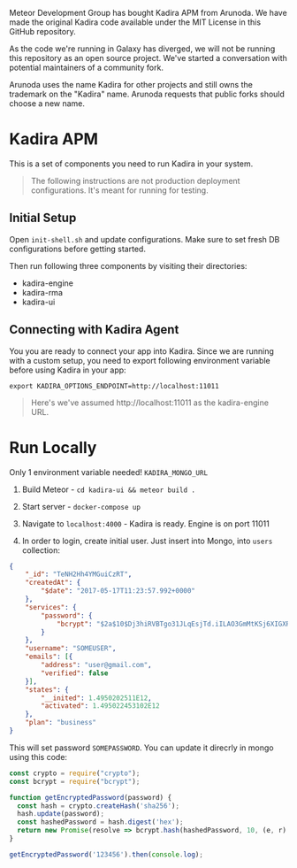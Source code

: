 Meteor Development Group has bought Kadira APM from Arunoda. We have made the original Kadira code available under the MIT License in this GitHub repository.

As the code we're running in Galaxy has diverged, we will not be running this repository as an open source project. We've started a conversation with potential maintainers of a community fork.

Arunoda uses the name Kadira for other projects and still owns the trademark on the "Kadira" name. Arunoda requests that public forks should choose a new name.

# Kadira APM

This is a set of components you need to run Kadira in your system.

> The following instructions are not production deployment configurations. It's meant for running for testing.

## Initial Setup

Open `init-shell.sh` and update configurations.
Make sure to set fresh DB configurations before getting started.

Then run following three components by visiting their directories:

* kadira-engine
* kadira-rma
* kadira-ui

## Connecting with Kadira Agent

You you are ready to connect your app into Kadira. Since we are running with a custom setup, you need to export following environment variable before using Kadira in your app:

```
export KADIRA_OPTIONS_ENDPOINT=http://localhost:11011
```

> Here's we've assumed http://localhost:11011 as the kadira-engine URL.


# Run Locally

Only 1 environment variable needed! `KADIRA_MONGO_URL`

1. Build Meteor - `cd kadira-ui && meteor build .`
2. Start server - `docker-compose up`
3. Navigate to `localhost:4000` - Kadira is ready. Engine is on port 11011

4. In order to login, create initial user. Just insert into Mongo, into `users` collection:

```json
{
    "_id": "TeNH2Hh4YMGuiCzRT",
    "createdAt": {
        "$date": "2017-05-17T11:23:57.992+0000"
    },
    "services": {
        "password": {
            "bcrypt": "$2a$10$Dj3hiRVBTgo31JLqEsjTd.iILAO3GmMtKSj6XIGXRNwsi5jDw.aF."
        }
    },
    "username": "SOMEUSER",
    "emails": [{
        "address": "user@gmail.com",
        "verified": false
    }],
    "states": {
        "__inited": 1.4950202511E12,
        "activated": 1.495022453102E12
    },
    "plan": "business"
}
```

This will set password `SOMEPASSWORD`. You can update it direcrly in mongo using this code:

```js
const crypto = require("crypto");
const bcrypt = require("bcrypt");

function getEncryptedPassword(password) {
  const hash = crypto.createHash('sha256');
  hash.update(password);
  const hashedPassword = hash.digest('hex');
  return new Promise(resolve => bcrypt.hash(hashedPassword, 10, (e, r) => resolve(r)));
}

getEncryptedPassword('123456').then(console.log);
```

